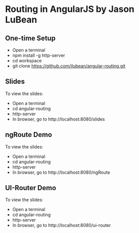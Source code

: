 # Routing in AngularJS by Jason LuBean

## One-time Setup
* Open a terminal
* npm install -g http-server
* cd workspace
* git clone https://github.com/jlubean/angular-routing.git

## Slides

To view the slides:
* Open a terminal
* cd angular-routing
* http-server
* In browser, go to http://localhost:8080/slides

## ngRoute Demo

To view the slides:
* Open a terminal
* cd angular-routing
* http-server
* In browser, go to http://localhost:8080/ngRoute

## UI-Router Demo

To view the slides:
* Open a terminal
* cd angular-routing
* http-server
* In browser, go to http://localhost:8080/ui-router


